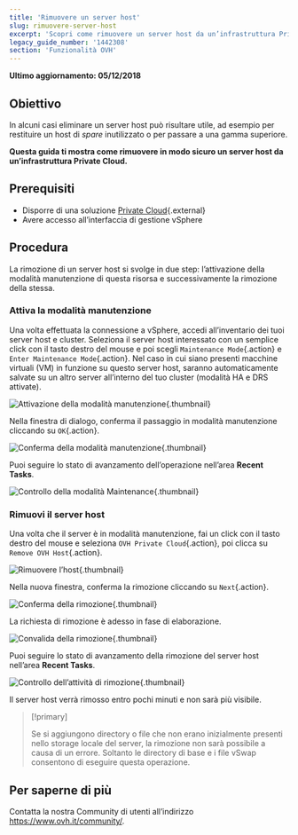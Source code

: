 ```yaml
---
title: 'Rimuovere un server host'
slug: rimuovere-server-host
excerpt: 'Scopri come rimuovere un server host da un’infrastruttura Private Cloud'
legacy_guide_number: '1442308'
section: 'Funzionalità OVH'
---
```


**Ultimo aggiornamento: 05/12/2018**

## Obiettivo

In alcuni casi eliminare un server host può risultare utile, ad esempio per restituire un host di <i>spare</i> inutilizzato o per passare a una gamma superiore.

**Questa guida ti mostra come rimuovere in modo sicuro un server host da un’infrastruttura Private Cloud.**

## Prerequisiti

* Disporre di una soluzione [Private Cloud](https://www.ovh.it/private-cloud/){.external}
* Avere accesso all’interfaccia di gestione vSphere


## Procedura

La rimozione di un server host si svolge in due step: l’attivazione della modalità manutenzione di questa risorsa e successivamente la rimozione della stessa.

### Attiva la modalità manutenzione

Una volta effettuata la connessione a vSphere, accedi all’inventario dei tuoi server host e cluster. Seleziona il server host interessato con un semplice click con il tasto destro del mouse e poi scegli `Maintenance Mode`{.action} e `Enter Maintenance Mode`{.action}. Nel caso in cui siano presenti macchine virtuali (VM) in funzione su questo server host, saranno automaticamente salvate su un altro server all’interno del tuo cluster (modalità HA e DRS attivate).

![Attivazione della modalità manutenzione](images/hostmaintenancemode.png){.thumbnail}

Nella finestra di dialogo, conferma il passaggio in modalità manutenzione cliccando su `OK`{.action}.

![Conferma della modalità manutenzione](images/confirmmaintenanceMode.png){.thumbnail}


Puoi seguire lo stato di avanzamento dell’operazione nell’area **Recent Tasks**.

![Controllo della modalità Maintenance](images/taskmaintenancemode.png){.thumbnail}


### Rimuovi il server host

Una volta che il server è in modalità manutenzione, fai un click con il tasto destro del mouse e seleziona `OVH Private Cloud`{.action}, poi clicca su `Remove OVH Host`{.action}. 

![Rimuovere l’host](images/removeovhhost_01.png){.thumbnail}

Nella nuova finestra, conferma la rimozione cliccando su `Next`{.action}.

![Conferma della rimozione](images/removeovhhost_02.png){.thumbnail}

La richiesta di rimozione è adesso in fase di elaborazione.

![Convalida della rimozione](images/removeovhhost_03.png){.thumbnail}

Puoi seguire lo stato di avanzamento della rimozione del server host nell’area **Recent Tasks**.

![Controllo dell’attività di rimozione](images/taskremovehost.png){.thumbnail}

Il server host verrà rimosso entro pochi minuti e non sarà più visibile. 

> [!primary]
>
> Se si aggiungono directory o file che non erano inizialmente presenti nello storage locale del server, la rimozione non sarà possibile a causa di un errore. Soltanto le directory di base e i file vSwap consentono di eseguire questa operazione.
> 


## Per saperne di più

Contatta la nostra Community di utenti all’indirizzo <https://www.ovh.it/community/>.
